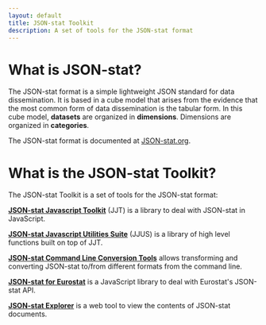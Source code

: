 ```yaml
---
layout: default
title: JSON-stat Toolkit
description: A set of tools for the JSON-stat format
---
```


# What is JSON-stat?

The JSON-stat format is a simple lightweight JSON standard for data dissemination. It is based in a cube model that arises from the evidence that the most common form of data dissemination is the tabular form. In this cube model, **datasets** are organized in **dimensions**. Dimensions are organized in **categories**.

The JSON-stat format is documented at [JSON-stat.org](https://json-stat.org/format/).

# What is the JSON-stat Toolkit?

The JSON-stat Toolkit is a set of tools for the JSON-stat format:

**[JSON-stat Javascript Toolkit](https://www.npmjs.com/package/jsonstat-toolkit)** (JJT) is a library to deal with JSON-stat in JavaScript.

**[JSON-stat Javascript Utilities Suite](https://www.npmjs.com/package/jsonstat-suite)** (JJUS) is a library of high level functions built on top of JJT.

**[JSON-stat Command Line Conversion Tools](https://www.npmjs.com/package/jsonstat-conv)** allows transforming and converting JSON-stat to/from different formats from the command line.

**[JSON-stat for Eurostat](https://www.npmjs.com/package/jsonstat-euro)** is a JavaScript library to deal with Eurostat's JSON-stat API.

**[JSON-stat Explorer](https://jsonstat.com/explorer/)** is a web tool to view the contents of JSON-stat documents.
